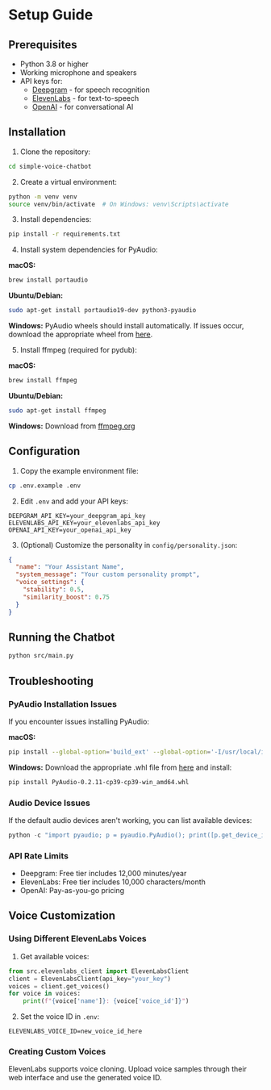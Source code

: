 # Setup Guide

## Prerequisites

- Python 3.8 or higher
- Working microphone and speakers
- API keys for:
  - [Deepgram](https://deepgram.com/) - for speech recognition
  - [ElevenLabs](https://elevenlabs.io/) - for text-to-speech
  - [OpenAI](https://openai.com/) - for conversational AI

## Installation

1. Clone the repository:
```bash
cd simple-voice-chatbot
```

2. Create a virtual environment:
```bash
python -m venv venv
source venv/bin/activate  # On Windows: venv\Scripts\activate
```

3. Install dependencies:
```bash
pip install -r requirements.txt
```

4. Install system dependencies for PyAudio:

**macOS:**
```bash
brew install portaudio
```

**Ubuntu/Debian:**
```bash
sudo apt-get install portaudio19-dev python3-pyaudio
```

**Windows:**
PyAudio wheels should install automatically. If issues occur, download the appropriate wheel from [here](https://www.lfd.uci.edu/~gohlke/pythonlibs/#pyaudio).

5. Install ffmpeg (required for pydub):

**macOS:**
```bash
brew install ffmpeg
```

**Ubuntu/Debian:**
```bash
sudo apt-get install ffmpeg
```

**Windows:**
Download from [ffmpeg.org](https://ffmpeg.org/download.html)

## Configuration

1. Copy the example environment file:
```bash
cp .env.example .env
```

2. Edit `.env` and add your API keys:
```
DEEPGRAM_API_KEY=your_deepgram_api_key
ELEVENLABS_API_KEY=your_elevenlabs_api_key
OPENAI_API_KEY=your_openai_api_key
```

3. (Optional) Customize the personality in `config/personality.json`:
```json
{
  "name": "Your Assistant Name",
  "system_message": "Your custom personality prompt",
  "voice_settings": {
    "stability": 0.5,
    "similarity_boost": 0.75
  }
}
```

## Running the Chatbot

```bash
python src/main.py
```

## Troubleshooting

### PyAudio Installation Issues

If you encounter issues installing PyAudio:

**macOS:**
```bash
pip install --global-option='build_ext' --global-option='-I/usr/local/include' --global-option='-L/usr/local/lib' pyaudio
```

**Windows:**
Download the appropriate .whl file from [here](https://www.lfd.uci.edu/~gohlke/pythonlibs/#pyaudio) and install:
```bash
pip install PyAudio‑0.2.11‑cp39‑cp39‑win_amd64.whl
```

### Audio Device Issues

If the default audio devices aren't working, you can list available devices:
```python
python -c "import pyaudio; p = pyaudio.PyAudio(); print([p.get_device_info_by_index(i)['name'] for i in range(p.get_device_count())])"
```

### API Rate Limits

- Deepgram: Free tier includes 12,000 minutes/year
- ElevenLabs: Free tier includes 10,000 characters/month
- OpenAI: Pay-as-you-go pricing

## Voice Customization

### Using Different ElevenLabs Voices

1. Get available voices:
```python
from src.elevenlabs_client import ElevenLabsClient
client = ElevenLabsClient(api_key="your_key")
voices = client.get_voices()
for voice in voices:
    print(f"{voice['name']}: {voice['voice_id']}")
```

2. Set the voice ID in `.env`:
```
ELEVENLABS_VOICE_ID=new_voice_id_here
```

### Creating Custom Voices

ElevenLabs supports voice cloning. Upload voice samples through their web interface and use the generated voice ID.